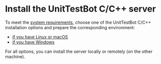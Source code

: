 # Install the UnitTestBot C/C++ server

To meet the [system requirements](https://github.com/UnitTestBot/UTBotCpp/wiki/system-requirements), 
choose one of the UnitTestBot C/C++ installation options and prepare the corresponding environment:

* [if you have Linux or macOS](https://github.com/UnitTestBot/UTBotCpp/wiki/linux-macos)
* [if you have Windows](https://github.com/UnitTestBot/UTBotCpp/wiki/windows)

For all options, you can install the server locally or remotely (on the other machine).